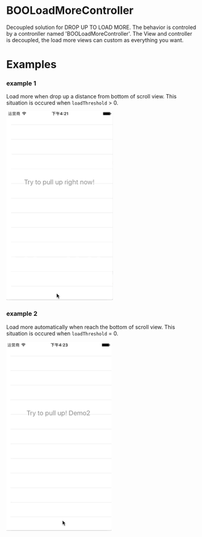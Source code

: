 # BOOLoadMoreController
Decoupled solution for DROP UP TO LOAD MORE. The behavior is controled by a contronller named 'BOOLoadMoreController'. The View and controller is decoupled, the load more views can custom as everything you want.

# Examples
### example 1
Load more when drop up a distance from bottom of scroll view. This situation is occured when `loadThreshold` > 0.
  
  
![snapshoots 1](Snapshoots/PullUpDemo1.gif)
### example 2
Load more automatically when reach the bottom of scroll view. This situation is occured when `loadThreshold` = 0.
  
  
![snapshoots 2](Snapshoots/PullUpDemo2.gif)
